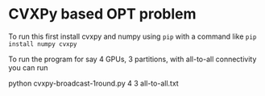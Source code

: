 # CVXPy based OPT problem

To run this first install cvxpy and numpy using `pip` with a command like
`pip install numpy cvxpy`

To run the program for say 4 GPUs, 3 partitions, with all-to-all connectivity you can run
 
python cvxpy-broadcast-1round.py 4 3 all-to-all.txt

